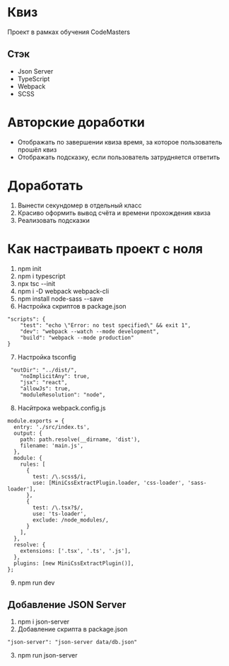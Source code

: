 # Квиз
  Проект в рамках обучения CodeMasters
## Стэк 
- Json Server
- TypeScript
- Webpack
- SCSS

# Авторские доработки
* Отображать по завершении квиза время, за которое пользователь прошёл квиз
* Отображать подсказку, если пользователь затрудняется ответить

# Доработать
1. Вынести секундомер в отдельный класс
2. Красиво оформить вывод счёта и времени прохождения квиза
3. Реализовать подсказки

# Как настраивать проект c ноля
1. npm init
2. npm i typescript
3. npx tsc --init
4. npm i -D webpack webpack-cli
5. npm install node-sass --save
6. Настройка скриптов в package.json 
```
"scripts": {
    "test": "echo \"Error: no test specified\" && exit 1",
    "dev": "webpack --watch --mode development",
    "build": "webpack --mode production"
}
``` 
7. Настройка tsconfig
```
 "outDir": "../dist/",
    "noImplicitAny": true,
    "jsx": "react",
    "allowJs": true,
    "moduleResolution": "node",
```
8. Насйтрока webpack.config.js
```
module.exports = {
  entry: './src/index.ts',
  output: {
    path: path.resolve(__dirname, 'dist'),
    filename: 'main.js',
  },
  module: {
    rules: [
      {
        test: /\.scss$/i,
        use: [MiniCssExtractPlugin.loader, 'css-loader', 'sass-loader'],
      },
      {
        test: /\.tsx?$/,
        use: 'ts-loader',
        exclude: /node_modules/,
      }
    ],
  },
  resolve: {
    extensions: ['.tsx', '.ts', '.js'],
  },
  plugins: [new MiniCssExtractPlugin()],
};
```
9. npm run dev

## Добавление JSON Server
1. npm i json-server
2. Добавление скрипта в package.json
```
"json-server": "json-server data/db.json"
```
3. npm run json-server